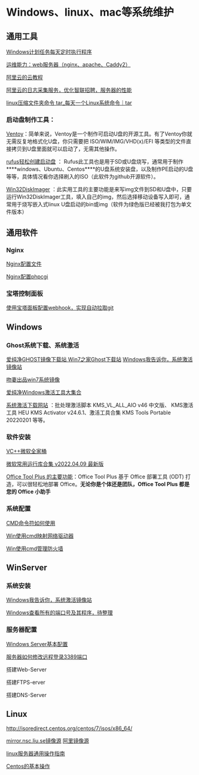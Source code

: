 # Windows、linux、mac等系统维护

## 通用工具

[Windows计划任务每天定时执行程序](https://zhuanlan.zhihu.com/p/430602325)

[运维能力：web服务器（nginx、apache、Caddy2）](webserver.md)

[阿里云的云教程](https://developer.aliyun.com/adc/?spm=a2c6h.26020838.J_5404914170.24.10d12d294gNI8m)

[阿里云的日志采集服务，优化智联招聘，服务器的性能](https://developer.aliyun.com/adc/scenario/5e1aca8e9cd14965a6e84ca5cf2fefd0)

[linux压缩文件夹命令 tar_每天一个Linux系统命令｜tar](https://blog.csdn.net/weixin_39900286/article/details/110813299?spm=1001.2101.3001.6650.3&utm_medium=distribute.pc_relevant.none-task-blog-2%7Edefault%7ECTRLIST%7Edefault-3.pc_relevant_default&depth_1-utm_source=distribute.pc_relevant.none-task-blog-2%7Edefault%7ECTRLIST%7Edefault-3.pc_relevant_default&utm_relevant_index=6)

### 启动盘制作工具：

[Ventoy](https://ventoy.net/cn/index.html)：简单来说，Ventoy是一个制作可启动U盘的开源工具。有了Ventoy你就无需反复地格式化U盘，你只需要把 ISO/WIM/IMG/VHD(x)/EFI 等类型的文件直接拷贝到U盘里面就可以启动了，无需其他操作。

 [rufus轻松创建启动盘](http://rufus.ie/zh/) ： Rufus此工具也是用于SD或U盘烧写，通常用于制作***\*windows、Ubuntu、Centos\****的U盘系统安装盘，以及制作PE启动的U盘等等，具体情况看你选择刷入的ISO（此软件为github开源软件）。

[Win32DiskImager](https://win32diskimager.org/) ：此实用工具的主要功能是来写img文件到SD和U盘中，只要运行Win32DiskImager工具，填入自己的img，然后选择移动设备写入即可，通常用于烧写嵌入式linux U盘启动的bin或img（软件为绿色版已经被我打包为单文件版本）

## 通用软件

### Nginx

[Nginx配置文件](Nginx/index.md)

[Nginx配置phpcgi](Nginx\Nginx_phpcgi.md)

### 宝塔控制面板

[使用宝塔面板配置webhook，实现自动拉取git](https://blog.csdn.net/qq_40995752/article/details/89467931)



## Windows

### Ghost系统下载、系统激活

[爱纯净GHOST镜像下载站 ](http://www.aichunjing.com/)             [Win7之家Ghost下载站](https://www.win7zhijia.cn/xitong/chunjingban/)               [Windows我告诉你，系统激活镜像站](https://msdn.itellyou.cn/) 

[吻妻出品win7系统镜像](https://www.newxitong.com/)

[爱纯净Windows激活工具大集合](http://www.aichunjing.com/jhgj1/)

[系统激活下载网站](http://www.aichunjing.com/jhgj1/) ：批处理激活脚本 KMS_VL_ALL_AIO v46 中文版、 KMS激活工具 HEU KMS Activator v24.6.1、激活工具合集 KMS Tools Portable 20220201  等等。

### 软件安装

[VC++微软全家桶](http://dreamcast2.ysepan.com/)

[微软常用运行库合集 v2022.04.09 最新版](https://www.downg.com/soft/42101.html#down) 

[Office Tool Plus 的主要功能](https://otp.landian.vip/zh-cn/)：Office Tool Plus 基于 Office 部署工具 (ODT) 打造，可以很轻松地部署 Office。**无论你是个体还是团队，Office Tool Plus 都是您的 Office 小助手**

### 系统配置

[CMD命令符如何使用](Windows/cmd.md)

[Win使用cmd映射网络驱动器](Windows/cmd_ysqdq.md)

[Win使用cmd管理防火墙](Windows/cmd_firewall.md)

## WinServer

### 系统安装

 [Windows我告诉你，系统激活镜像站](https://msdn.itellyou.cn/) 

[Windows查看所有的端口号及其程序，待整理](https://blog.csdn.net/qq_37193537/article/details/87367648?spm=1001.2101.3001.6650.10&utm_medium=distribute.pc_relevant.none-task-blog-2%7Edefault%7ECTRLIST%7Edefault-10-87367648-blog-114628571.pc_relevant_sortByStrongTime&depth_1-utm_source=distribute.pc_relevant.none-task-blog-2%7Edefault%7ECTRLIST%7Edefault-10-87367648-blog-114628571.pc_relevant_sortByStrongTime&utm_relevant_index=14)

### 服务器配置

[Windows Server基本配置](WinServe.md)

[服务器如何修改远程登录3389端口](WinServerSafe/3389update.md)





搭建Web-Server

搭建FTPS-erver

搭建DNS-Server



## Linux

http://isoredirect.centos.org/centos/7/isos/x86_64/

[mirror.nsc.liu.se镜像源](http://mirror.nsc.liu.se/CentOS/)
[阿里镜像源](http://mirrors.aliyun.com/centos/7.9.2009/isos/x86_64/)

[linux服务器通用操作指南](linux.md)

[Centos的基本操作](Centos/index.md)


